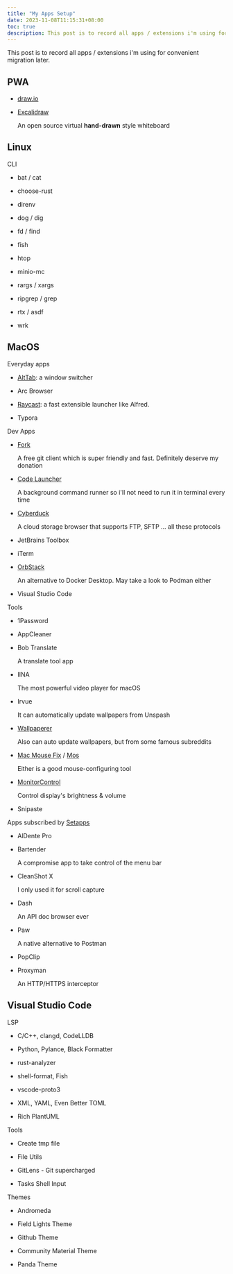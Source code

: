 ```yaml
---
title: "My Apps Setup"
date: 2023-11-08T11:15:31+08:00
toc: true
description: This post is to record all apps / extensions i'm using for convenient migration later.
---
```


This post is to record all apps / extensions i'm using for convenient migration later.

## PWA

- [draw.io](https://draw.io)

- [Excalidraw](https://excalidraw.com/)

  An open source virtual **hand-drawn** style whiteboard



## Linux

CLI

- bat / cat

- choose-rust

- direnv

- dog / dig

- fd / find

- fish

- htop

- minio-mc

- rargs / xargs

- ripgrep / grep

- rtx / asdf

- wrk



## MacOS

Everyday apps

- [AltTab](https://alt-tab-macos.netlify.app/): a window switcher

- Arc Browser

- [Raycast](https://www.raycast.com/): a fast extensible launcher like Alfred.

- Typora



Dev Apps

- [Fork](https://git-fork.com/)

  A free git client which is super friendly and fast. Definitely deserve my donation

- [Code Launcher](https://cl.v2ex.pro/)

  A background command runner so i'll not need to run it in terminal every time

- [Cyberduck](https://cyberduck.io/)

  A cloud storage browser that supports FTP, SFTP ... all these protocols

- JetBrains Toolbox

- iTerm

- [OrbStack](https://orbstack.dev/)

  An alternative to Docker Desktop. May take a look to Podman either

- Visual Studio Code



Tools

- 1Password

- AppCleaner

- Bob Translate

  A translate tool app

- IINA

  The most powerful video player for macOS

- Irvue

  It can automatically update wallpapers from Unspash

- [Wallpaperer](https://apps.apple.com/us/app/wallpaperer/id1102248738?mt=12)

  Also can auto update wallpapers, but from some famous subreddits

- [Mac Mouse Fix](https://mousefix.org/) / [Mos](https://mos.caldis.me/)

  Either is a good mouse-configuring tool

- [MonitorControl](https://github.com/MonitorControl/MonitorControl)

  Control display's brightness & volume

- Snipaste



Apps subscribed by [Setapps](https://setapp.com/)

- AlDente Pro

- Bartender

  A compromise app to take control of the menu bar

- CleanShot X

  I only used it for scroll capture

- Dash

  An API doc browser ever

- Paw

  A native alternative to Postman

- PopClip

- Proxyman

  An HTTP/HTTPS interceptor



## Visual Studio Code

LSP

- C/C++, clangd, CodeLLDB

- Python, Pylance, Black Formatter

- rust-analyzer

- shell-format, Fish

- vscode-proto3

- XML, YAML, Even Better TOML

- Rich PlantUML



Tools

- Create tmp file

- File Utils

- GitLens - Git supercharged

- Tasks Shell Input



Themes

- Andromeda

- Field Lights Theme

- Github Theme

- Community Material Theme

- Panda Theme
